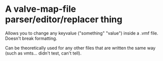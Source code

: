 # A valve-map-file parser/editor/replacer thing
Allows you to change any keyvalue ("something" "value") inside a .vmf file.
Doesn't break formatting.

Can be theoretically used for any other files that are written the same way (such as vmts... didn't test, can't tell).
